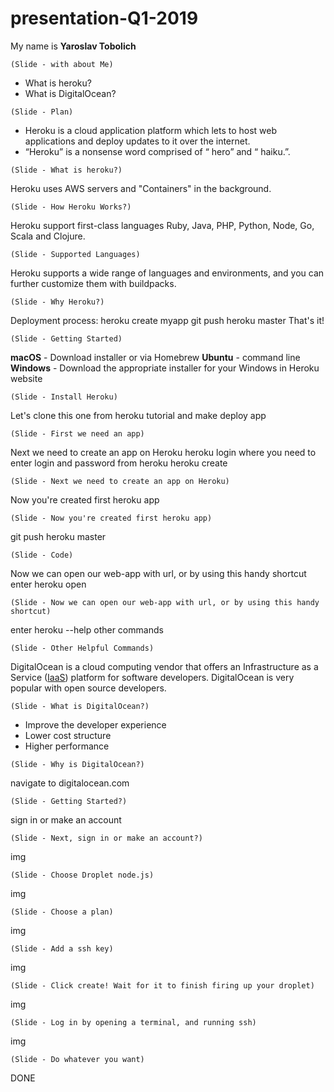 # presentation-Q1-2019

My name is **Yaroslav Tobolich**

`(Slide - with about Me)`
- What is heroku?
- What is DigitalOcean?

`(Slide - Plan)`

 - Heroku is a cloud application platform which lets to host web applications and deploy updates to it over the internet.
 - “Heroku” is a nonsense word comprised of “ hero” and “ haiku.”.
 
`(Slide - What is heroku?)`

Heroku uses AWS servers and "Containers" in the background.


`(Slide - How Heroku Works?)`

Heroku support first-class languages Ruby, Java, PHP, Python, Node, Go, Scala and Clojure. 

`(Slide - Supported Languages)`

Heroku supports a wide range of languages and environments, and you can further customize them with buildpacks.

`(Slide - Why Heroku?)`

Deployment process:
heroku create myapp
git push heroku master
That's it!

`(Slide - Getting Started)`

**macOS** - Download installer or via Homebrew
**Ubuntu** - command line 
**Windows** - Download the appropriate installer for your Windows in Heroku website

`(Slide - Install Heroku)`

Let's clone this one from heroku tutorial and make deploy app

`(Slide - First we need an app)`

Next we need to create an app on Heroku
heroku login
where you need to enter login and password from heroku
heroku create

`(Slide - Next we need to create an app on Heroku)`

Now you're created first heroku app

`(Slide - Now you're created first heroku app)`

git push heroku master

`(Slide - Code)`

Now we can open our web-app with url, or by using this handy shortcut
enter heroku open

`(Slide - Now we can open our web-app with url, or by using this handy shortcut)`

enter heroku --help other commands

`(Slide - Other Helpful Commands)`

DigitalOcean is a cloud computing vendor that offers an Infrastructure as a Service ([IaaS](https://searchcloudcomputing.techtarget.com/definition/Infrastructure-as-a-Service-IaaS)) platform for  software developers. DigitalOcean is very popular with open source developers.

`(Slide - What is DigitalOcean?)`

-   Improve the developer experience
-   Lower cost structure
-   Higher performance

`(Slide - Why is DigitalOcean?)`

navigate to digitalocean.com

`(Slide - Getting Started?)`

sign in or make an account

`(Slide - Next, sign in or make an account?)`

img

`(Slide - Choose Droplet node.js)`

img

`(Slide - Choose a plan)`

img

`(Slide - Add a ssh key)`

img

`(Slide - Click create! Wait for it to finish firing up your droplet)`

img

`(Slide - Log in by opening a terminal, and running ssh)`

img

`(Slide - Do whatever you want)`

DONE
